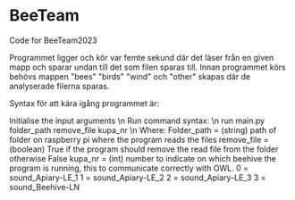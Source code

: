 # BeeTeam
Code for BeeTeam2023

Programmet ligger och kör var femte sekund där det läser från en given mapp och sparar undan till det som filen sparas till. Innan programmet körs behövs mappen "bees" "birds" "wind" och "other" skapas där de analyserade filerna sparas. 

Syntax för att kära igång programmet är: 

Initialise the input arguments
\n
Run command syntax: \n
run main.py folder_path remove_file kupa_nr \n
Where: 
Folder_path = (string) path of folder on raspberry pi where the program reads the files 
remove_file = (boolean) True if the program should remove the read file from the folder otherwise False
kupa_nr = (int) number to indicate on which beehive the program is running, this to communicate correctly with OWL. 
0 = sound_Apiary-LE_1
1 = sound_Apiary-LE_2
2 = sound_Apiary-LE_3
3 = sound_Beehive-LN
